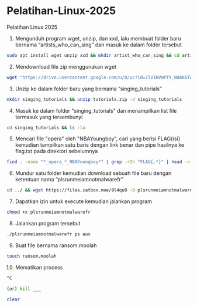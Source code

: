 # Pelatihan-Linux-2025
Pelatihan Linux 2025

1. Mengunduh program wget, unzip, dan xxd, lalu membuat folder baru bernama “artists_who_can_sing” dan masuk ke dalam folder tersebut
```bash
sudo apt install wget unzip xxd && mkdir artist_who_can_sing && cd artist_who_can_sing
```
2. Mendownload file zip menggunakan wget
```bash
wget "https://drive.usercontent.google.com/u/0/uc?id=1lV1HVmPTY_BOAK6ToXymRu7V5eVfR0ut&export=download" -O tutorials.zip
```
3. Unzip ke dalam folder baru yang bernama “singing_tutorials”
```bash
mkdir singing_tutorials && unzip tutorials.zip -d singing_tutorials
```
4. Masuk ke dalam folder "singing_tutorials" dan menampilkan list file termasuk yang tersembunyi
```bash
cd singing_tutorials && ls -la
```
5. Mencari file "opera" oleh "NBAYoungboy", cari yang berisi FLAG{isi} kemudian tampilkan satu baris dengan link benar dan pipe hasilnya ke flag.txt pada direktori sebelumnya
```bash
find . -name "*_opera_*_NBAYoungboy*" | grep -rIh "FLAG{.*}" | head -n 1 > ../flag.txt
```
6. Mundur satu folder kemudian download sebuah file baru dengan ketentuan nama “plsrunmeiamnotmalwarefr”
```bash
cd ../ && wget https://files.catbox.moe/9l4qu8 -O plsrunmeiamnotmalwarefr
```
7. Dapatkan izin untuk execute kemudian jalankan program
```bash
chmod +x plsrunmeiamnotmalwarefr
```
8. Jalankan program tersebut
```bash
./plsrunmeiamnotmalwarefr ps aux
```
9. Buat file bernama ransom.moolah
```bash
touch ransom.moolah
```
10. Mematikan process
```bash
^C
```
```bash
(or) kill ___
```
```bash
clear
```
